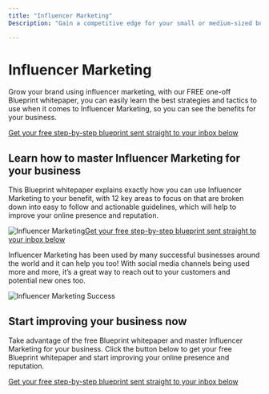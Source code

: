 ```yaml
---
title: "Influencer Marketing"
Description: "Gain a competitive edge for your small or medium-sized business with Influencer Marketing. Learn about the benefits of influencer partnerships, strategies for success and steps to success for optimizing your online presence and reputation. It's the perfect way to elevate your brand to the next level."

---
```


<h1>Influencer Marketing</h1> <p>Grow your brand using influencer marketing, with our FREE one-off Blueprint whitepaper, you can easily learn the best strategies and tactics to use when it comes to Influencer Marketing, so you can see the benefits for your business.</p><a href="/report.pdf" class="btn btn-primary">Get your free step-by-step blueprint sent straight to your inbox below</a><h2>Learn how to master Influencer Marketing for your business</h2><p>This Blueprint whitepaper explains exactly how you can use Influencer Marketing to your benefit, with 12 key areas to focus on that are broken down into easy to follow and actionable guidelines, which will help to improve your online presence and reputation.</p><img src="/influencer.jpg" alt="Influencer Marketing" /><a href="/report.pdf" class="btn btn-primary">Get your free step-by-step blueprint sent straight to your inbox below</a><p>Influencer Marketing has been used by many successful businesses around the world and it can help you too! With social media channels being used more and more, it’s a great way to reach out to your customers and potential new ones too.</p><img src="/socialproof.jpg" alt="Influencer Marketing Success" /><h2>Start improving your business now</h2><p>Take advantage of the free Blueprint whitepaper and master Influencer Marketing for your business. Click the button below to get your free Blueprint whitepaper and start improving your online presence and reputation.</p><a href="/report.pdf" class="btn btn-primary">Get your free step-by-step blueprint sent straight to your inbox below</a>